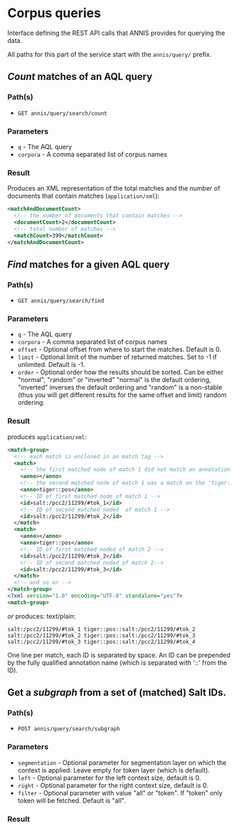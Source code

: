 # Corpus queries

Interface defining the REST API calls that ANNIS provides for querying the data. 

All paths for this part of the service start with the `annis/query/` prefix.

## *Count* matches of an AQL query 

### Path(s)

- `GET annis/query/search/count` 


### Parameters

- `q` - The AQL query
- `corpora` - A comma separated list of corpus names 

### Result

Produces an XML representation of the total matches and the number of documents that contain matches (`application/xml`):
```xml
<matchAndDocumentCount>
  <!-- the number of documents that contain matches -->
  <documentCount>2</documentCount>
  <!-- total number of matches -->
  <matchCount>399</matchCount>
</matchAndDocumentCount>
```


## *Find* matches for a given AQL query

### Path(s)

- `GET annis/query/search/find` 

### Parameters

- `q` - The AQL query 
- `corpora` - A comma separated list of corpus names 
- `offset` - Optional offset from where to start the matches. Default is 0. 
- `limit` - Optional limit of the number of returned matches. Set to -1 if unlimited. Default is -1. 
- `order` - Optional order how the results should be sorted. Can be either "normal", "random" or "inverted" "normal" is the default ordering, "inverted" inverses the default ordering and "random" is a non-stable (thus you will get different results for the same offset and limit) random ordering. 

### Result

produces `application/xml`:

```xml
<match-group>
  <!-- each match is enclosed in an match tag -->
  <match>
    <!-- the first matched node of match 1 did not match an annotation -->
    <anno></anno>
    <!-- the second matched node of match 1 was a match on the 'tiger::pos' annotation-->
    <anno>tiger::pos</anno>
    <!-- ID of first matched node of match 1 -->
    <id>salt:/pcc2/11299/#tok_1</id>
    <!-- ID of second matched noded  of match 1 -->
    <id>salt:/pcc2/11299/#tok_2</id>
  </match>
  <match>
    <anno></anno>
    <anno>tiger::pos</anno>
    <!-- ID of first matched noded of match 2 -->
    <id>salt:/pcc2/11299/#tok_2</id>
    <!-- ID of second matched noded of match 2-->
    <id>salt:/pcc2/11299/#tok_3</id>
  </match>
  <!-- and so on -->
</match-group>
<?xml version="1.0" encoding="UTF-8" standalone="yes"?>
<match-group>
```

*or* produces: text/plain:
```
salt:/pcc2/11299/#tok_1 tiger::pos::salt:/pcc2/11299/#tok_2
salt:/pcc2/11299/#tok_2 tiger::pos::salt:/pcc2/11299/#tok_3
salt:/pcc2/11299/#tok_3 tiger::pos::salt:/pcc2/11299/#tok_4
```
One line per match, each ID is separated by space. An ID can be prepended by the fully qualified annotation name (which is separated with '::' from the ID).

## Get a *subgraph* from a set of (matched) Salt IDs. 

### Path(s)

- `POST annis/query/search/subgraph`


### Parameters

- `segmentation` - Optional parameter for segmentation layer on which the context is applied. Leave empty for token layer (which is default).
- `left` - Optional parameter for the left context size, default is 0.
- `right` - Optional parameter for the right context size, default is 0.
- `filter` - Optional parameter with value "all" or "token". If "token" only token will be fetched. Default is "all". 

### Result
